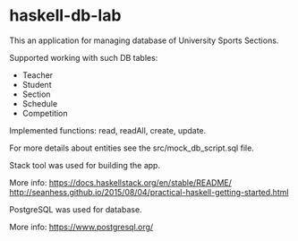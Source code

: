 # haskell-db-lab

This an application for managing database of University Sports Sections.

Supported working with such DB tables:
- Teacher
- Student
- Section
- Schedule
- Competition

Implemented functions: read, readAll, create, update.

For more details about entities see the src/mock_db_script.sql file.

Stack tool was used for building the app.

More info:
https://docs.haskellstack.org/en/stable/README/
http://seanhess.github.io/2015/08/04/practical-haskell-getting-started.html

PostgreSQL was used for database.

More info:
https://www.postgresql.org/
